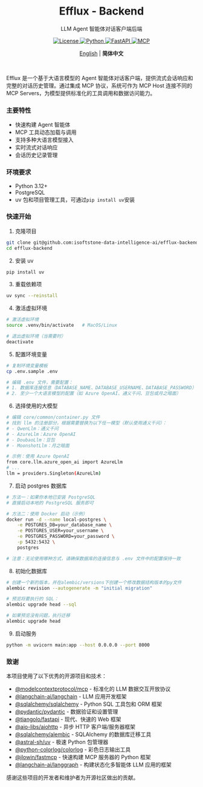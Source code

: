 

<div align="center">
    <h1>Efflux - Backend</h1>
    <p>LLM Agent 智能体对话客户端后端</p>
    <p>
        <a href="LICENSE">
            <img src="https://img.shields.io/badge/License-MIT-green.svg" alt="License">
        </a>
        <a href="https://www.python.org/downloads/">
            <img src="https://img.shields.io/badge/Python-3.12+-blue.svg" alt="Python">
        </a>
        <a href="https://fastapi.tiangolo.com/">
            <img src="https://img.shields.io/badge/FastAPI-0.115.6+-brightgreen.svg" alt="FastAPI">
        </a>
        <a href="https://modelcontextprotocol.io/">
            <img src="https://img.shields.io/badge/MCP-1.1.1-coral.svg" alt="MCP">
        </a>
    </p>
    <p>
        <a href="./README.md">English</a> | <b>简体中文</b>
    </p>
    <br/>
</div>


Efflux 是一个基于大语言模型的 Agent 智能体对话客户端，提供流式会话响应和完整的对话历史管理。通过集成 MCP 协议，系统可作为 MCP Host 连接不同的 MCP Servers，为模型提供标准化的工具调用和数据访问能力。





### 主要特性
- 快速构建 Agent 智能体
- MCP 工具动态加载与调用
- 支持多种大语言模型接入
- 实时流式对话响应
- 会话历史记录管理





### 环境要求
- Python 3.12+
- PostgreSQL
- uv 包和项目管理工具，可通过`pip install uv`安装

### 快速开始

1. 克隆项目
```bash
git clone git@github.com:isoftstone-data-intelligence-ai/efflux-backend.git
cd efflux-backend
```

2. 安装 uv
```bash
pip install uv
```

3. 重载依赖项
```bash
uv sync --reinstall
```

4. 激活虚拟环境
```bash
# 激活虚拟环境
source .venv/bin/activate   # MacOS/Linux

# 退出虚拟环境（当需要时）
deactivate
```

5. 配置环境变量
```bash
# 复制环境变量模板
cp .env.sample .env

# 编辑 .env 文件，需要配置：
# 1. 数据库连接信息（DATABASE_NAME、DATABASE_USERNAME、DATABASE_PASSWORD）
# 2. 至少一个大语言模型的配置（如 Azure OpenAI、通义千问、豆包或月之暗面）
```

6. 选择使用的大模型
```bash
# 编辑 core/common/container.py 文件
# 找到 llm 的注册部分，根据需要替换为以下任一模型（默认使用通义千问）：
# - QwenLlm：通义千问
# - AzureLlm：Azure OpenAI
# - DoubaoLlm：豆包
# - MoonshotLlm：月之暗面

# 示例：使用 Azure OpenAI
from core.llm.azure_open_ai import AzureLlm
# ...
llm = providers.Singleton(AzureLlm)
```

7. 启动 postgres 数据库
```bash
# 方法一：如果你本地已安装 PostgreSQL
# 直接启动本地的 PostgreSQL 服务即可

# 方法二：使用 Docker 启动（示例）
docker run -d --name local-postgres \
    -e POSTGRES_DB=your_database_name \
    -e POSTGRES_USER=your_username \
    -e POSTGRES_PASSWORD=your_password \
    -p 5432:5432 \
    postgres

# 注意：无论使用哪种方式，请确保数据库的连接信息与 .env 文件中的配置保持一致
```

8. 初始化数据库
```bash
# 创建一个新的版本，并在alembic/versions下创建一个修改数据结构版本的py文件
alembic revision --autogenerate -m "initial migration"

# 预览将要执行的 SQL：
alembic upgrade head --sql

# 如果预览没有问题，执行迁移
alembic upgrade head
```

9. 启动服务
```bash
python -m uvicorn main:app --host 0.0.0.0 --port 8000
```


### 致谢 

本项目使用了以下优秀的开源项目和技术：

- [@modelcontextprotocol/mcp](https://modelcontextprotocol.io) - 标准化的 LLM 数据交互开放协议
- [@langchain-ai/langchain](https://github.com/langchain-ai/langchain) - LLM 应用开发框架
- [@sqlalchemy/sqlalchemy](https://github.com/sqlalchemy/sqlalchemy) - Python SQL 工具包和 ORM 框架
- [@pydantic/pydantic](https://github.com/pydantic/pydantic) - 数据验证和设置管理
- [@tiangolo/fastapi](https://github.com/tiangolo/fastapi) - 现代、快速的 Web 框架
- [@aio-libs/aiohttp](https://github.com/aio-libs/aiohttp) - 异步 HTTP 客户端/服务器框架
- [@sqlalchemy/alembic](https://github.com/sqlalchemy/alembic) - SQLAlchemy 的数据库迁移工具
- [@astral-sh/uv](https://github.com/astral-sh/uv) - 极速 Python 包管理器
- [@python-colorlog/colorlog](https://github.com/python-colorlog/colorlog) - 彩色日志输出工具
- [@jlowin/fastmcp](https://github.com/jlowin/fastmcp) - 快速构建 MCP 服务器的 Python 框架
- [@langchain-ai/langgraph](https://github.com/langchain-ai/langgraph) - 构建状态化多智能体 LLM 应用的框架

感谢这些项目的开发者和维护者为开源社区做出的贡献。




